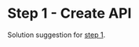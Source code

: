 # Step 1 - Create API

Solution suggestion for [step 1](https://github.com/nrkno/dotnetskolen/blob/main/README_EN.md#step-1---create-api).
